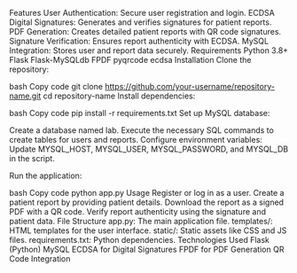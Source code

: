 Features
User Authentication: Secure user registration and login.
ECDSA Digital Signatures: Generates and verifies signatures for patient reports.
PDF Generation: Creates detailed patient reports with QR code signatures.
Signature Verification: Ensures report authenticity with ECDSA.
MySQL Integration: Stores user and report data securely.
Requirements
Python 3.8+
Flask
Flask-MySQLdb
FPDF
pyqrcode
ecdsa
Installation
Clone the repository:

bash
Copy code
git clone https://github.com/your-username/repository-name.git
cd repository-name
Install dependencies:

bash
Copy code
pip install -r requirements.txt
Set up MySQL database:

Create a database named lab.
Execute the necessary SQL commands to create tables for users and reports.
Configure environment variables: Update MYSQL_HOST, MYSQL_USER, MYSQL_PASSWORD, and MYSQL_DB in the script.

Run the application:

bash
Copy code
python app.py
Usage
Register or log in as a user.
Create a patient report by providing patient details.
Download the report as a signed PDF with a QR code.
Verify report authenticity using the signature and patient data.
File Structure
app.py: The main application file.
templates/: HTML templates for the user interface.
static/: Static assets like CSS and JS files.
requirements.txt: Python dependencies.
Technologies Used
Flask (Python)
MySQL
ECDSA for Digital Signatures
FPDF for PDF Generation
QR Code Integration

